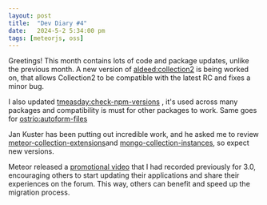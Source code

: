 ```yaml
---
layout: post
title:  "Dev Diary #4"
date:   2024-5-2 5:34:00 pm
tags: [meteorjs, oss]
---
```


Greetings! This month contains lots of code and package updates, unlike the previous month. A new version of [aldeed:collection2](https://github.com/Meteor-Community-Packages/meteor-collection2/pull/449) is being worked on, that allows Collection2 to be compatible with the latest RC and fixes a minor bug.

I also updated [tmeasday:check-npm-versions](https://github.com/Meteor-Community-Packages/check-npm-versions/pull/45) , it's used across many packages and compatibility is must for other packages to work. Same goes for [ostrio:autoform-files](https://github.com/veliovgroup/meteor-autoform-file/pull/63) 

Jan Kuster has been putting out incredible work, and he asked me to review [meteor-collection-extensions](https://github.com/Meteor-Community-Packages/meteor-collection-extensions/pull/26#pullrequestreview-2014768891)and [mongo-collection-instances](https://github.com/Meteor-Community-Packages/mongo-collection-instances/pull/40#pullrequestreview-2014789500), so expect new versions.

Meteor released a [promotional video](https://twitter.com/meteorjs/status/1785393775910469646) that I had recorded previously for 3.0, encouraging others to start updating their applications and share their experiences on the forum. This way, others can benefit and speed up the migration process.